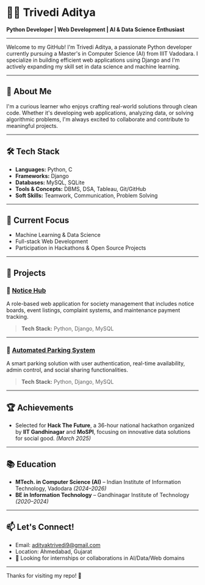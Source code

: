 # 👨‍💻 Trivedi Aditya

**Python Developer | Web Development | AI & Data Science Enthusiast**

---

Welcome to my GitHub! I'm Trivedi Aditya, a passionate Python developer currently pursuing a Master's in Computer Science (AI) from IIIT Vadodara. I specialize in building efficient web applications using Django and I'm actively expanding my skill set in data science and machine learning.

---

## 📌 About Me

I'm a curious learner who enjoys crafting real-world solutions through clean code. Whether it's developing web applications, analyzing data, or solving algorithmic problems, I'm always excited to collaborate and contribute to meaningful projects.

---

## 🛠️ Tech Stack

- **Languages:** Python, C
- **Frameworks:** Django
- **Databases:** MySQL, SQLite
- **Tools & Concepts:** DBMS, DSA, Tableau, Git/GitHub
- **Soft Skills:** Teamwork, Communication, Problem Solving

---

## 🧠 Current Focus

- Machine Learning & Data Science
- Full-stack Web Development
- Participation in Hackathons & Open Source Projects

---

## 💼 Projects

### 🔹 [Notice Hub](#)
A role-based web application for society management that includes notice boards, event listings, complaint systems, and maintenance payment tracking.

> **Tech Stack:** Python, Django, MySQL

---

### 🔹 [Automated Parking System](#)
A smart parking solution with user authentication, real-time availability, admin control, and social sharing functionalities.

> **Tech Stack:** Python, Django, MySQL

---

## 🏆 Achievements

- Selected for **Hack The Future**, a 36-hour national hackathon organized by **IIT Gandhinagar** and **MoSPI**, focusing on innovative data solutions for social good. *(March 2025)*

---

## 📚 Education

- **MTech. in Computer Science (AI)** – Indian Institute of Information Technology, Vadodara *(2024–2026)*
- **BE in Information Technology** – Gandhinagar Institute of Technology *(2020–2024)*

---

## 📫 Let's Connect!

- Email: [adityaktrivedi9@gmail.com](mailto:adityaktrivedi9@gmail.com)
- Location: Ahmedabad, Gujarat
- 📍 Looking for internships or collaborations in AI/Data/Web domains

---

Thanks for visiting my repo! 🚀

